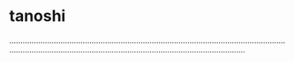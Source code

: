 # tanoshi
......................................................................................................................................................................................................................................